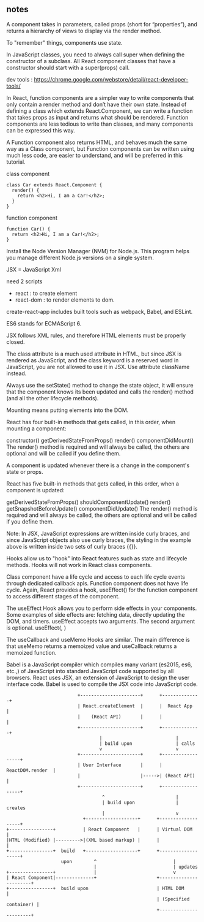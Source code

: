 ## notes
A component takes in parameters, called props (short for “properties”), and returns a hierarchy of views to display via the render method.

To "remember" things, components use state.

In JavaScript classes, you need to always call super when defining the constructor of a subclass. All React component classes that have a constructor should start with a super(props) call.

dev tools : https://chrome.google.com/webstore/detail/react-developer-tools/

In React, function components are a simpler way to write components that only contain a render method and don’t have their own state. Instead of defining a class which extends React.Component, we can write a function that takes props as input and returns what should be rendered. Function components are less tedious to write than classes, and many components can be expressed this way.

A Function component also returns HTML, and behaves much the same way as a Class component, but Function components can be written using much less code, are easier to understand, and will be preferred in this tutorial.

class component
```
class Car extends React.Component {
  render() {
    return <h2>Hi, I am a Car!</h2>;
  }
}
```

function component
```
function Car() {
  return <h2>Hi, I am a Car!</h2>;
}
```

Install the Node Version Manager (NVM) for Node.js. This program helps you manage different Node.js versions on a single system.

JSX = JavaScript Xml

need 2 scripts
* react : to create element
* react-dom : to render elements to dom.

create-react-app includes built tools such as webpack, Babel, and ESLint.

ES6 stands for ECMAScript 6.

JSX follows XML rules, and therefore HTML elements must be properly closed.

The class attribute is a much used attribute in HTML, but since JSX is rendered as JavaScript, and the class keyword is a reserved word in JavaScript, you are not allowed to use it in JSX. Use attribute className instead.

Always use the setState() method to change the state object, it will ensure that the component knows its been updated and calls the render() method (and all the other lifecycle methods).


Mounting means putting elements into the DOM.

React has four built-in methods that gets called, in this order, when mounting a component:

constructor()
getDerivedStateFromProps()
render()
componentDidMount()
The render() method is required and will always be called, the others are optional and will be called if you define them.


A component is updated whenever there is a change in the component's state or props.

React has five built-in methods that gets called, in this order, when a component is updated:

getDerivedStateFromProps()
shouldComponentUpdate()
render()
getSnapshotBeforeUpdate()
componentDidUpdate()
The render() method is required and will always be called, the others are optional and will be called if you define them.


Note: In JSX, JavaScript expressions are written inside curly braces, and since JavaScript objects also use curly braces, the styling in the example above is written inside two sets of curly braces {{}}.

Hooks allow us to "hook" into React features such as state and lifecycle methods. Hooks will not work in React class components.


Class component have a life cycle and access to each life cycle events through dedicated callback apis. Function component does not have life cycle. Again, React provides a hook, useEffect() for the function component to access different stages of the component.

The useEffect Hook allows you to perform side effects in your components.
Some examples of side effects are: fetching data, directly updating the DOM, and timers.
useEffect accepts two arguments. The second argument is optional.
useEffect(<function>, <dependency>)


The useCallback and useMemo Hooks are similar. The main difference is that useMemo returns a memoized value and useCallback returns a memoized function. 


Babel is a JavaScript compiler which compiles many variant (es2015, es6, etc.,) of JavaScript into standard JavaScript code supported by all browsers. React uses JSX, an extension of JavaScript to design the user interface code. Babel is used to compile the JSX code into JavaScript code.



```
                          +----------------------+      +--------------+
                          | React.createElement  |      |  React App   |
                          |    (React API)       |      |              |
                          +----------------------+      +--------------+
                                  |                           |
                                  | build upon                | calls
                                  v                           v
                          +----------------------+      +------------------+
                          | User Interface       |      | ReactDOM.render  |
                          |                      |----->| (React API)      |
                          +----------------------+      +------------------+
                                   ^                          |
                                   | build upon               | creates
                                   |                          v
                            +-------------------+      +-------------------+
+----------------+          | React Component   |      | Virtual DOM       |
|HTML (Modified) |--------->|(XML based markup) |      |                   |
+----------------+  build   +-------------------+      +-------------------+
                    upon        ^                            |
                                |                            | updates
+----------------+              |                            v
| React Component|--------------+                      +-----------------------+
+----------------+  build upon                         | HTML DOM              |
                                                       | (Specified container) |
                                                       +-----------------------+

```
